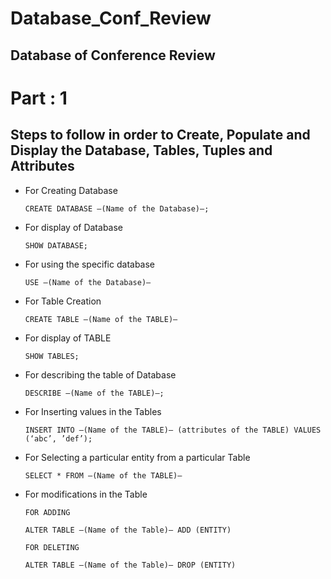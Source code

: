 # Database_Conf_Review
## Database of Conference Review

#  Part : 1
## Steps to follow in order to Create, Populate and Display the Database, Tables, Tuples and Attributes
* For Creating Database

  `CREATE DATABASE —(Name of the Database)—;`

* For display of Database

  `SHOW DATABASE;`

* For using the specific database

  `USE —(Name of the Database)—`

* For Table Creation

  `CREATE TABLE —(Name of the TABLE)—`

* For display of TABLE

  `SHOW TABLES;`

* For describing the table of Database

  `DESCRIBE —(Name of the TABLE)—;`

* For Inserting values in the Tables

  `INSERT INTO —(Name of the TABLE)— (attributes of the TABLE) VALUES (‘abc’, ’def’);`

* For Selecting a particular entity from a particular Table

  `SELECT * FROM —(Name of the TABLE)—`

* For modifications in the Table

  `FOR ADDING`

  `ALTER TABLE —(Name of the Table)— ADD (ENTITY)`

  `FOR DELETING`

  `ALTER TABLE —(Name of the Table)— DROP (ENTITY)`
